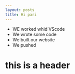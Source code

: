 ```yaml
---
layout: posts
title: Hi pari
---
```

- WE worked whid VScode
- We wrote some code
- We built our website
- We pushed

# this is a header